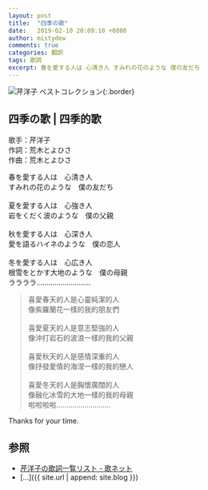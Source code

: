 ```yaml
---
layout: post
title:  "四季の歌"
date:   2019-02-10 20:09:10 +0800
author: mistydew
comments: true
categories: 翻訳
tags: 歌詞
excerpt: 春を愛する人は 心清き人 すみれの花のような 僕の友だち
---
```

![芹洋子 ベストコレクション](https://raw.githubusercontent.com/mistydew/misc/master/cover/芹洋子%20ベストコレクション.jpg){:.border}

## 四季の歌 | 四季的歌

歌手：芹洋子<br>
作詞：荒木とよひさ<br>
作曲：荒木とよひさ

<div class="lyric-original">
<p>
春を愛する人は　心清き人<br>
すみれの花のような　僕の友だち<br>
<br>
夏を愛する人は　心強き人<br>
岩をくだく波のような　僕の父親<br>
<br>
秋を愛する人は　心深き人<br>
愛を語るハイネのような　僕の恋人<br>
<br>
冬を愛する人は　心広き人<br>
根雪をとかす大地のような　僕の母親<br>
ララララ………………………
</p>
</div>

<div class="lyric-translation">
<blockquote>
喜愛春天的人是心靈純潔的人<br>
像紫羅蘭花一樣的我的朋友們<br>
<br>
喜愛夏天的人是意志堅強的人<br>
像沖打岩石的波浪一樣的我的父親<br>
<br>
喜愛秋天的人是感情深重的人<br>
像抒發愛情的海涅一樣的我的戀人<br>
<br>
喜愛冬天的人是胸懷廣闊的人<br>
像融化冰雪的大地一樣的我的母親<br>
啦啦啦啦………………………
</blockquote>
</div>

Thanks for your time.

## 参照
* [芹洋子の歌詞一覧リスト - 歌ネット](https://www.uta-net.com/artist/2172)
* [...]({{ site.url | append: site.blog }})

